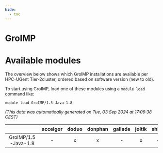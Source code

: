 ```yaml
---
hide:
  - toc
---
```


GroIMP
======

# Available modules


The overview below shows which GroIMP installations are available per HPC-UGent Tier-2cluster, ordered based on software version (new to old).

To start using GroIMP, load one of these modules using a `module load` command like:

```shell
module load GroIMP/1.5-Java-1.8
```

*(This data was automatically generated on Tue, 03 Sep 2024 at 17:09:38 CEST)*  

| |accelgor|doduo|donphan|gallade|joltik|shinx|skitty|
| :---: | :---: | :---: | :---: | :---: | :---: | :---: | :---: |
|GroIMP/1.5-Java-1.8|-|x|x|-|x|-|x|
